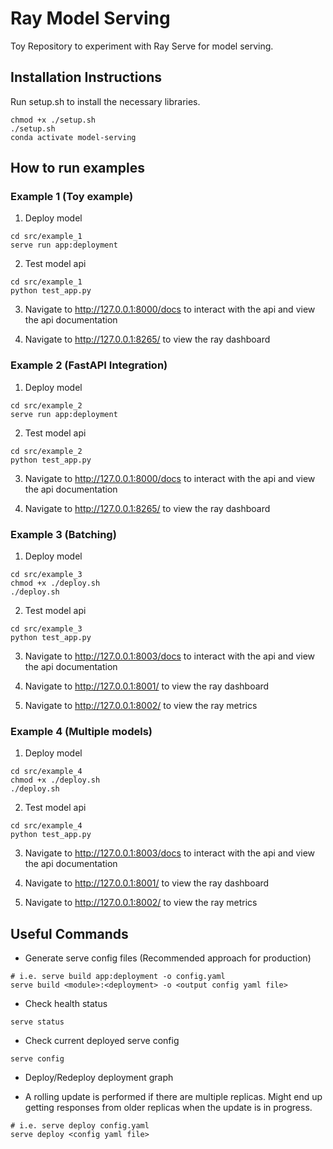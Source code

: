 # Ray Model Serving
Toy Repository to experiment with Ray Serve for model serving.

## Installation Instructions

Run setup.sh to install the necessary libraries.
```
chmod +x ./setup.sh
./setup.sh
conda activate model-serving
```

## How to run examples

### Example 1 (Toy example)

1. Deploy model
```
cd src/example_1
serve run app:deployment
```

2. Test model api
```
cd src/example_1
python test_app.py
```

3. Navigate to http://127.0.0.1:8000/docs to interact with the api and view the api documentation

4. Navigate to http://127.0.0.1:8265/ to view the ray dashboard


### Example 2 (FastAPI Integration)

1. Deploy model
```
cd src/example_2
serve run app:deployment
```

2. Test model api
```
cd src/example_2
python test_app.py
```

3. Navigate to http://127.0.0.1:8000/docs to interact with the api and view the api documentation

4. Navigate to http://127.0.0.1:8265/ to view the ray dashboard


### Example 3 (Batching)

1. Deploy model
```
cd src/example_3
chmod +x ./deploy.sh
./deploy.sh
```

2. Test model api
```
cd src/example_3
python test_app.py
```

3. Navigate to http://127.0.0.1:8003/docs to interact with the api and view the api documentation

4. Navigate to http://127.0.0.1:8001/ to view the ray dashboard

5. Navigate to http://127.0.0.1:8002/ to view the ray metrics


### Example 4 (Multiple models)

1. Deploy model
```
cd src/example_4
chmod +x ./deploy.sh
./deploy.sh
```

2. Test model api
```
cd src/example_4
python test_app.py
```

3. Navigate to http://127.0.0.1:8003/docs to interact with the api and view the api documentation

4. Navigate to http://127.0.0.1:8001/ to view the ray dashboard

5. Navigate to http://127.0.0.1:8002/ to view the ray metrics

## Useful Commands

* Generate serve config files (Recommended approach for production)
```shell
# i.e. serve build app:deployment -o config.yaml
serve build <module>:<deployment> -o <output config yaml file>
```

* Check health status
```shell
serve status
```

* Check current deployed serve config
```shell
serve config
```

* Deploy/Redeploy deployment graph

- A rolling update is performed if there are multiple replicas. Might end up getting responses from older replicas when the update is in progress.

```shell
# i.e. serve deploy config.yaml
serve deploy <config yaml file>
```